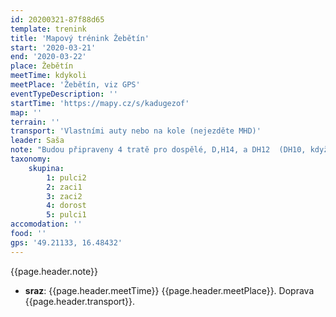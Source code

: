 ```yaml
---
id: 20200321-87f88d65
template: trenink
title: 'Mapový trénink Žebětín'
start: '2020-03-21'
end: '2020-03-22'
place: Žebětín
meetTime: kdykoli
meetPlace: 'Žebětín, viz GPS'
eventTypeDescription: ''
startTime: 'https://mapy.cz/s/kadugezof'
map: ''
terrain: ''
transport: 'Vlastními auty nebo na kole (nejezděte MHD)'
leader: Saša
note: "Budou připraveny 4 tratě pro dospělé, D,H14, a DH12  (DH10, když bude zájem). Mapy ve formátu pdf najdete [zde](https://www.dropbox.com/s/vogz5enz3pyh1ep/trate.zip?dl=0) a každý si ji vytiskne dle svých možností (v případě největší nouze jsme schopni vytisknout).\r\nSvé příjezdy zapisujte do [tabulky](https://docs.google.com/spreadsheets/d/17Rph9jPJ9I2MBzAtPCv9Fs3uwyDs5JvaFpY7L2YUIQc/edit#gid=0), tak ať se nás tam nesejde moc.\r\n\r\nNásledně prosím každého účastníka aby své postupy nahrál na 3D rerun a třeba je i probral se svým trenérem.\r\n\r\nkat,délka,přeýšení, kontroly\r\nXL\t10,2\t420\t16\r\nL\t8,7 \t390\t17\r\nM\t6,5 \t250\t11\r\nS\t4,6 \t170\t11\r\nXS\t3,6 \t155\t8\r\nH14\t5,3\t    \t11\r\nD14\t4,2\t    \t9\r\nDH12 3,4\t\t7\r\nDH10 když bude zájem"
taxonomy:
    skupina:
        1: pulci2
        2: zaci1
        3: zaci2
        4: dorost
        5: pulci1
accomodation: ''
food: ''
gps: '49.21133, 16.48432'
---
```

{{page.header.note}}
* **sraz**: {{page.header.meetTime}} {{page.header.meetPlace}}. Doprava {{page.header.transport}}.
